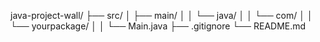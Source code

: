 java-project-wall/
├── src/
│   ├── main/
│   │   └── java/
│   │       └── com/
│   │           └── yourpackage/
│   │               └── Main.java
├── .gitignore
└── README.md
